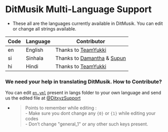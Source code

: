 # DitMusik Multi-Language Support

- These all are the languages currently available in DitMusik. You can edit or change all strings available.

| Code | Language | Contributor |
|-|-------|-------|
| en | English | Thanks to [TeamYukki](https://t.me/TeamYukki)
| si | Sinhala  | Thanks to [Damantha](https://t.me/MrItzme) & [Supun](https://t.me/Supunma)
| hi | Hindi  | Thanks to [TeamYukki](https://t.me/TeamYukki)


### We need your help in translating DitMusik. How to Contribute?

You can edit [`en.yml`](https://github.com/therowsee/public/blob/master/strings/langs/en.yml) present in langs folder to your own language and send us the edited file at [@DitxyzSupport](https://t.me/DitxyzSupport)

- > Points to remember while editing : <br> - Make sure you dont change any `{0}` or `{1}` while editing your codes <br> - Don’t change "general_1" or any other such keys present.
